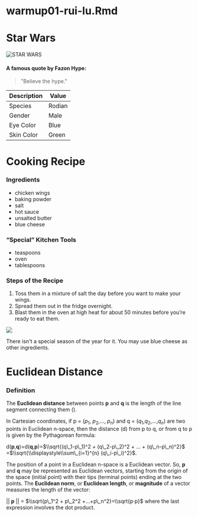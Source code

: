 warmup01-rui-lu.Rmd
================

Star Wars
=========

![STAR WARS](https://vignette.wikia.nocookie.net/starwars/images/0/02/Hype_Fazon.jpg/revision/latest?cb=20180914203540)

#### A famous quote by Fazon Hype:

> "Believe the hype."

| Description | Value  |
|-------------|--------|
| Species     | Rodian |
| Gender      | Male   |
| Eye Color   | Blue   |
| Skin Color  | Green  |

Cooking Recipe
==============

### Ingredients

-   chicken wings
-   baking powder
-   salt
-   hot sauce
-   unsalted butter
-   blue cheese

### “Special” Kitchen Tools

-   teaspoons
-   oven
-   tablespoons

### Steps of the Recipe

1.  Toss them in a mixture of salt the day before you want to make your wings.
2.  Spread them out in the fridge overnight.
3.  Blast them in the oven at high heat for about 50 minutes before you’re ready to eat them.

![](https://www.flickr.com/photos/smitten/31965088847/in/photostream/lightbox/)

There isn't a special season of the year for it.
You may use blue cheese as other ingredients.

Euclidean Distance
==================

### Definition

The **Euclidean distance** between points **p** and **q** is the length of the line segment connecting them ().

In Cartesian coordinates, if p = (*p*<sub>1</sub>, *p*<sub>2</sub>,..., *p*<sub>*n*</sub>) and q = (*q*<sub>1</sub>,*q*<sub>2</sub>,…,*q*<sub>*n*</sub>) are two points in Euclidean n-space, then the distance (d) from p to q, or from q to p is given by the Pythagorean formula:

d(**p**,**q**)=d(**q**,**p**)=$\\sqrt{(q\_1-p\_1)^2 + (q\_2-p\_2)^2 + … + (q\_n-p\_n)^2}$ =$\\sqrt{\\displaystyle\\sum\_{i=1}^{n} (q\_i-p\_i)^2}$.

The position of a point in a Euclidean n-space is a Euclidean vector. So, **p** and **q** may be represented as Euclidean vectors, starting from the origin of the space (initial point) with their tips (terminal points) ending at the two points. The **Euclidean norm**, or **Euclidean length**, or **magnitude** of a vector measures the length of the vector:

|| **p** || = $\\sqrt{p\_1^2 + p\_2^2 +…+p\_n^2}=\\sqrt{p·p}$
where the last expression involves the dot product.
